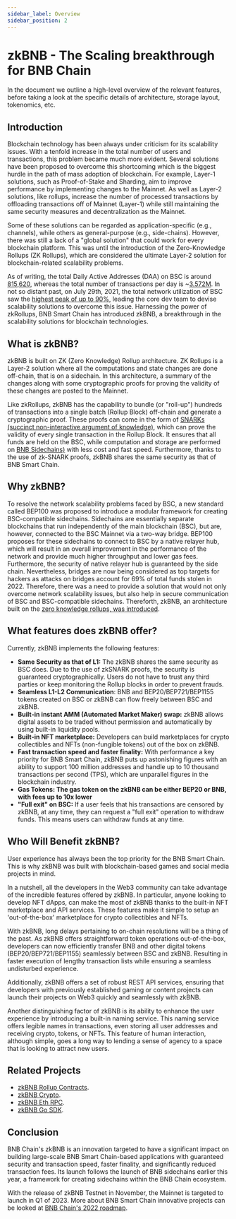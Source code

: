 ```yaml
---
sidebar_label: Overview
sidebar_position: 2
---
```

# zkBNB - The Scaling breakthrough for BNB Chain

In the document we outline a high-level overview of the relevant features, before taking a look at the specific details of architecture, storage layout, tokenomics, etc.

## Introduction

Blockchain technology has been always under criticism for its scalability issues. With a tenfold increase in the total number of users and transactions, this problem became much more evident. Several solutions have been proposed to overcome this shortcoming which is the biggest hurdle in the path of mass adoption of blockchain. For example, Layer-1 solutions, such as Proof-of-Stake and Sharding, aim to improve performance by implementing changes to the Mainnet. As well as Layer-2 solutions, like rollups, increase the number of processed transactions by offloading transactions off of Mainnet (Layer-1) while still maintaining the same security measures and decentralization as the Mainnet.

Some of these solutions can be regarded as application-specific (e.g., channels), while others as general-purpose (e.g., side-chains). However, there was still a lack of a "global solution" that could work for every blockchain platform. This was until the introduction of the Zero-Knowledge Rollups (ZK Rollups), which are considered the ultimate Layer-2 solution for blockchain-related scalability problems.

As of writing, the total Daily Active Addresses (DAA) on BSC is around [815,620](https://ycharts.com/indicators/sources/bscscan), whereas the total number of transactions per day is ~[3.572M](https://ycharts.com/indicators/reports/binance_smart_chain_statistics). In not so distant past, on July 29th, 2021, the total network utilization of BSC saw the [highest peak of up to 90%](https://bscscan.com/chart/networkutilization), leading the core dev team to devise scalability solutions to overcome this issue. Harnessing the power of zkRollups, BNB Smart Chain has introduced zkBNB, a breakthrough in the scalability solutions for blockchain technologies.

## What is zkBNB?

zkBNB is built on ZK (Zero Knowledge) Rollup architecture. ZK Rollups is a Layer-2 solution where all the computations and state changes are done off-chain, that is on a sidechain. In this architecture,  a summary of the changes along with some cryptographic proofs for proving the validity of these changes are posted to the Mainnet.

Like zkRollups, zkBNB has the capability to bundle (or "roll-up") hundreds of transactions into a single batch (Rollup Block) off-chain and generate a cryptographic proof. These proofs can come in the form of [SNARKs (succinct non-interactive argument of knowledge)](https://cointelegraph.com/explained/zk-starks-vs-zk-snarks-explained), which can prove the validity of every single transaction in the Rollup Block. It ensures that all funds are held on the BSC, while computation and storage are performed on [BNB Sidechains)](https://docs.bnbchain.org/docs/BNBSidechain/overview/bs-overview) with less cost and fast speed. Furthermore, thanks to the use of zk-SNARK proofs, zkBNB shares the same security as that of BNB Smart Chain.

## Why zkBNB?

To resolve the network scalability problems faced by BSC, a new standard called BEP100 was proposed to introduce a modular framework for creating BSC-compatible sidechains. Sidechains are essentially separate blockchains that run independently of the main blockchain (BSC), but are, however, connected to the BSC Mainnet via a two-way bridge. BEP100 proposes for these sidechains  to connect to BSC by a native relayer hub, which will  result in an overall improvement in the performance of the network and provide much higher throughput and lower gas fees. Furthermore, the security of native relayer hub is guaranteed by the side chain. Nevertheless, bridges are now being considered as top targets for hackers as attacks on bridges account for 69% of total funds stolen in 2022. Therefore, there was a need to provide a solution that would not only overcome network scalability issues, but also help in secure communication of BSC and BSC-compatible sidechains. Thereforth, zkBNB, an architecture built on the [zero knowledge rollups, was introduced](https://ethereum.org/en/developers/docs/scaling/zk-rollups/).

## What features does zkBNB offer?

Currently, zkBNB implements the following features:

-   **Same Security as that of L1:** The zkBNB shares the same security as BSC does. Due to the use of zkSNARK proofs, the security is guaranteed cryptographically. Users do not have to trust any third parties or keep monitoring the Rollup blocks in order to prevent frauds.
-   **Seamless L1-L2 Communication**: BNB and BEP20/BEP721/BEP1155 tokens created on BSC or zkBNB can flow freely between BSC and zkBNB.
-   **Built-in instant AMM (Automated Market Maker) swap:** zkBNB allows digital assets to be traded without permission and automatically by using built-in liquidity pools.
-   **Built-in NFT marketplace:** Developers can build marketplaces for crypto collectibles and NFTs (non-fungible tokens) out of the box on zkBNB.
-   **Fast transaction speed and faster finality:** With performance a key priority for BNB Smart Chain, zkBNB puts up astonishing figures with an ability to support 100 million addresses and handle up to 10 thousand transactions per second (TPS), which are unparallel figures in the blockchain industry.
-   ******Gas Tokens:** The gas token on the zkBNB can be either BEP20 or BNB, with fees up to 10x lower****
-   **"Full exit" on BSC:** If a user feels that his transactions are censored by zkBNB, at any time, they can request a "full exit" operation to withdraw funds. This means users can withdraw funds at any time.

## Who Will Benefit zkBNB?

User experience has always been the top priority for the BNB Smart Chain. This is why zkBNB was built with blockchain-based games and social media projects in mind.

In a nutshell, all the developers in the Web3 community can take advantage of the incredible features offered by zkBNB. In particular, anyone looking to develop NFT dApps, can make the most of zkBNB thanks to the built-in NFT marketplace and API services. These features make it simple to setup an 'out-of-the-box' marketplace for crypto collectibles and NFTs.

With zkBNB, long delays pertaining to on-chain resolutions will be a thing of the past. As zkBNB offers straightforward token operations out-of-the-box, developers can now efficiently transfer BNB and other digital tokens (BEP20/BEP721/BEP1155) seamlessly between BSC and zkBNB. Resulting in faster execution of lengthy transaction lists while ensuring a seamless undisturbed experience.

Additionally, zkBNB offers a set of robust REST API services, ensuring that developers with previously established gaming or content projects can launch their projects on Web3 quickly and seamlessly with zkBNB.

Another distinguishing factor of zkBNB is its ability to enhance the user experience by introducing a built-in naming service. This naming service offers legible names in transactions, even storing all user addresses and receiving crypto, tokens, or NFTs. This feature of human interaction, although simple, goes a long way to lending a sense of agency to a space that is looking to attract new users.

## Related Projects
- [zkBNB Rollup Contracts](https://github.com/bnb-chain/zkBNB-contract).
- [zkBNB Crypto](https://github.com/bnb-chain/zkBNB-crypto).
- [zkBNB Eth RPC](https://github.com/bnb-chain/zkBNB-eth-rpc).
- [zkBNB Go SDK](https://github.com/bnb-chain/zkBNB-go-sdk).

## Conclusion

BNB Chain's zkBNB is an innovation targeted to have a significant impact on building large-scale BNB Smart Chain-based applications with guaranteed security and transaction speed, faster finality, and significantly reduced transaction fees. Its launch follows the launch of BNB sidechains earlier this year, a framework for creating sidechains within the BNB Chain ecosystem.

With the release of zkBNB Testnet in November, the Mainnet is targeted to launch in Q1 of 2023. More about BNB Smart Chain innovative projects can be looked at [BNB Chain's 2022 roadmap](https://www.bnbchain.org/en/blog/bnb-chain-tech-roadmap-2022/).
